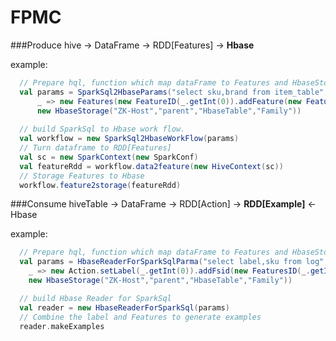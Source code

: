 FPMC
====

###Produce
hive -> DataFrame -> RDD[Features] -> **Hbase**

example:
```scala
  // Prepare hql, function which map dataFrame to Features and HbaseStorage instance.
  val params = SparkSql2HbaseParams("select sku,brand from item_table",
      _ => new Features(new FeatureID(_.getInt(0)).addFeature(new Feature("b", _.getInt(1))),
      new HbaseStorage("ZK-Host","parent","HbaseTable","Family"))
  
  // build SparkSql to Hbase work flow.
  val workflow = new SparkSql2HbaseWorkFlow(params)
  // Turn dataframe to RDD[Features]
  val sc = new SparkContext(new SparkConf)
  val featureRdd = workflow.data2feature(new HiveContext(sc))
  // Storage Features to Hbase
  workflow.feature2storage(featureRdd)
```

###Consume
hiveTable -> DataFrame -> RDD[Action] -> **RDD[Example]** <- Hbase

example:
```scala 
  // Prepare hql, function which map dataFrame to Features and HbaseStorage instance.
  val params = HbaseReaderForSparkSqlParma("select label,sku from log",
    _ => new Action.setLabel(_.getInt(0)).addFsid(new FeaturesID(_.getInt(1)))
    new HbaseStorage("ZK-Host","parent","HbaseTable","Family"))

  // build Hbase Reader for SparkSql
  val reader = new HbaseReaderForSparkSql(params)
  // Combine the label and Features to generate examples
  reader.makeExamples
```
